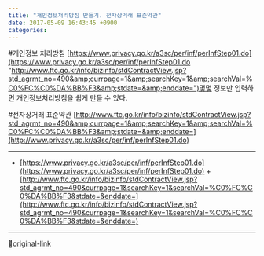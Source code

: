 ```yaml
---
title: "개인정보처리방침 만들기. 전자상거래 표준약관"
date: 2017-05-09 16:43:45 +0900
categories: 
---
```

  

#개인정보 처리방침
[https://www.privacy.go.kr/a3sc/per/inf/perInfStep01.do](https://www.privacy.go.kr/a3sc/per/inf/perInfStep01.do "http://www.ftc.go.kr/info/bizinfo/stdContractView.jsp?std_agrmt_no=490&amp;currpage=1&amp;searchKey=1&amp;searchVal=%C0%FC%C0%DA%BB%F3&amp;stdate=&amp;enddate=")몇몇 정보만 입력하면 개인정보처리방침을 쉽게 만들 수 있다.
  
  
  
  

#전자상거래 표준약관
[http://www.ftc.go.kr/info/bizinfo/stdContractView.jsp?std_agrmt_no=490&amp;currpage=1&amp;searchKey=1&amp;searchVal=%C0%FC%C0%DA%BB%F3&amp;stdate=&amp;enddate=](http://www.privacy.go.kr/a3sc/per/inf/perInfStep01.do)  






***
+ [https://www.privacy.go.kr/a3sc/per/inf/perInfStep01.do](https://www.privacy.go.kr/a3sc/per/inf/perInfStep01.do)  + [http://www.ftc.go.kr/info/bizinfo/stdContractView.jsp?std_agrmt_no=490&currpage=1&searchKey=1&searchVal=%C0%FC%C0%DA%BB%F3&stdate=&enddate=](http://www.ftc.go.kr/info/bizinfo/stdContractView.jsp?std_agrmt_no=490&currpage=1&searchKey=1&searchVal=%C0%FC%C0%DA%BB%F3&stdate=&enddate=)


***
[🔗original-link](http://www.mins01.com/mh/tech/read/1075)